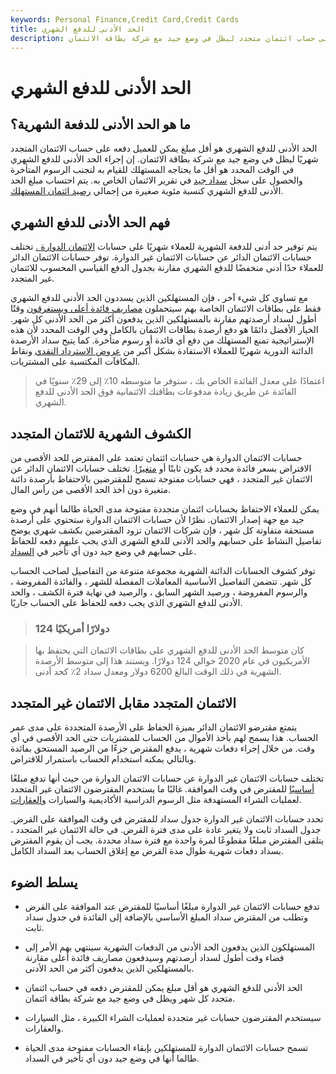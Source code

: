 ```yaml
---
keywords: Personal Finance,Credit Card,Credit Cards
title: الحد الأدنى للدفع الشهري
description: الحد الأدنى للدفع الشهري هو أقل مبلغ يمكن للعميل دفعه على حساب ائتمان متجدد ليظل في وضع جيد مع شركة بطاقة الائتمان.
---
```


# الحد الأدنى للدفع الشهري
## ما هو الحد الأدنى للدفعة الشهرية؟

الحد الأدنى للدفع الشهري هو أقل مبلغ يمكن للعميل دفعه على حساب الائتمان المتجدد شهريًا ليظل في وضع جيد مع شركة بطاقة الائتمان. إن إجراء الحد الأدنى للدفع الشهري في الوقت المحدد هو أقل ما يحتاجه المستهلك للقيام به لتجنب الرسوم المتأخرة والحصول على سجل [سداد جيد](/repayment) في تقرير الائتمان الخاص به. يتم احتساب مبلغ الحد الأدنى للدفع الشهري كنسبة مئوية صغيرة من إجمالي [رصيد ائتمان المستهلك](/creditbalance).

## فهم الحد الأدنى للدفع الشهري

يتم توفير حد أدنى للدفعة الشهرية للعملاء شهريًا على حسابات [الائتمان الدوارة .](/revolvingcredit) تختلف حسابات الائتمان الدائر عن حسابات الائتمان غير الدوارة. توفر حسابات الائتمان الدائر للعملاء حدًا أدنى منخفضًا للدفع الشهري مقارنة بجدول الدفع القياسي المحسوب للائتمان غير المتجدد.

مع تساوي كل شيء آخر ، فإن المستهلكين الذين يسددون الحد الأدنى للدفع الشهري فقط على بطاقات الائتمان الخاصة بهم سيتحملون [مصاريف فائدة أعلى ويستغرقون](/interestexpense) وقتًا أطول لسداد أرصدتهم مقارنة بالمستهلكين الذين يدفعون أكثر من الحد الأدنى كل شهر. الخيار الأفضل دائمًا هو دفع أرصدة بطاقات الائتمان بالكامل وفي الوقت المحدد لأن هذه الإستراتيجية تمنع المستهلك من دفع أي فائدة أو رسوم متأخرة. كما يتيح سداد الأرصدة الدائنة الدورية شهريًا للعملاء الاستفادة بشكل أكبر من [عروض الاسترداد النقدي](/cash-back) ونقاط المكافآت المكتسبة على المشتريات.

> اعتمادًا على معدل الفائدة الخاص بك ، ستوفر ما متوسطه 10٪ إلى 29٪ سنويًا في الفائدة عن طريق زيادة مدفوعات بطاقتك الائتمانية فوق الحد الأدنى للدفع الشهري.

>

## الكشوف الشهرية للائتمان المتجدد

حسابات الائتمان الدوارة هي حسابات ائتمان تعتمد على المقترض للحد الأقصى من الاقتراض بسعر فائدة محدد قد يكون ثابتًا أو [متغيرًا](/variableinterestrate). تختلف حسابات الائتمان الدائر عن الائتمان غير المتجدد ، فهي حسابات مفتوحة تسمح للمقترضين بالاحتفاظ بأرصدة دائنة متغيرة دون أخذ الحد الأقصى من رأس المال.

يمكن للعملاء الاحتفاظ بحسابات ائتمان متجددة مفتوحة مدى الحياة طالما أنهم في وضع جيد مع جهة إصدار الائتمان. نظرًا لأن حسابات الائتمان الدوارة ستحتوي على أرصدة مستحقة متفاوتة كل شهر ، فإن شركات الائتمان تزود المقترضين بكشف شهري يوضح تفاصيل النشاط على حسابهم والحد الأدنى للدفع الشهري الذي يجب عليهم دفعه للحفاظ على حسابهم في وضع جيد دون أي تأخير في [السداد](/delinquent).

توفر كشوف الحسابات الدائنة الشهرية مجموعة متنوعة من التفاصيل لصاحب الحساب كل شهر. تتضمن التفاصيل الأساسية المعاملات المفصلة للشهر ، والفائدة المفروضة ، والرسوم المفروضة ، ورصيد الشهر السابق ، والرصيد في نهاية فترة الكشف ، والحد الأدنى للدفع الشهري الذي يجب دفعه للحفاظ على الحساب جاريًا.

> ### 124 دولارًا أمريكيًا

> كان متوسط الحد الأدنى للدفع الشهري على بطاقات الائتمان التي يحتفظ بها الأمريكيون في عام 2020 حوالي 124 دولارًا. ويستند هذا إلى متوسط الأرصدة الشهرية في ذلك الوقت البالغ 6200 دولار ومعدل سداد 2٪ كحد أدنى.

>

## الائتمان المتجدد مقابل الائتمان غير المتجدد

يتمتع مقترضو الائتمان الدائر بميزة الحفاظ على الأرصدة المتجددة على مدى عمر الحساب. هذا يسمح لهم بأخذ الأموال من الحساب للمشتريات حتى الحد الأقصى في أي وقت. من خلال إجراء دفعات شهرية ، يدفع المقترض جزءًا من الرصيد المستحق بفائدة وبالتالي يمكنه استخدام الحساب باستمرار للاقتراض.

تختلف حسابات الائتمان غير الدوارة عن حسابات الائتمان الدوارة من حيث أنها تدفع مبلغًا [أساسيًا](/principal) للمقترض في وقت الموافقة. غالبًا ما يستخدم المقترضون الائتمان غير المتجدد لعمليات الشراء المستهدفة مثل الرسوم الدراسية الأكاديمية والسيارات [والعقارات](/realestate).

تحدد حسابات الائتمان غير الدوارة جدول سداد للمقترض في وقت الموافقة على القرض. جدول السداد ثابت ولا يتغير عادة على مدى فترة القرض. في حالة الائتمان غير المتجدد ، يتلقى المقترض مبلغًا مقطوعًا لمرة واحدة مع فترة سداد محددة. يجب أن يقوم المقترض بسداد دفعات شهرية طوال مدة القرض مع إغلاق الحساب بعد السداد الكامل.

## يسلط الضوء

- تدفع حسابات الائتمان غير الدوارة مبلغًا أساسيًا للمقترض عند الموافقة على القرض وتطلب من المقترض سداد المبلغ الأساسي بالإضافة إلى الفائدة في جدول سداد ثابت.

- المستهلكون الذين يدفعون الحد الأدنى من الدفعات الشهرية سينتهي بهم الأمر إلى قضاء وقت أطول لسداد أرصدتهم وسيدفعون مصاريف فائدة أعلى مقارنة بالمستهلكين الذين يدفعون أكثر من الحد الأدنى.

- الحد الأدنى للدفع الشهري هو أقل مبلغ يمكن للمقترض دفعه في حساب ائتمان متجدد كل شهر ويظل في وضع جيد مع شركة بطاقة ائتمان.

- سيستخدم المقترضون حسابات غير متجددة لعمليات الشراء الكبيرة ، مثل السيارات والعقارات.

- تسمح حسابات الائتمان الدوارة للمستهلكين بإبقاء الحسابات مفتوحة مدى الحياة طالما أنها في وضع جيد دون أي تأخير في السداد.

